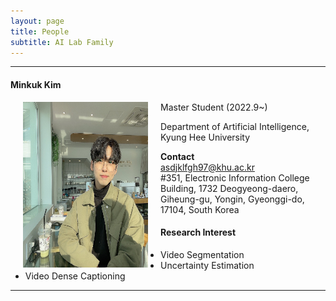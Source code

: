 ```yaml
---
layout: page
title: People 
subtitle: AI Lab Family
---
```


<hr>

#### Minkuk Kim
  
<img src="https://raw.githubusercontent.com/ailabkhu/ailabkhu.github.io/master/img/MinkukKim.jpg" width="200" height="265" align="left" hspace="20" />
Master Student (2022.9~)        

Department of Artificial Intelligence, Kyung Hee University         
            

**Contact**  
asdjklfgh97@khu.ac.kr                       
#351, Electronic Information College Building, 1732 Deogyeong-daero, Giheung-gu, Yongin, Gyeonggi-do, 17104, South Korea  

#### Research Interest
* Video Segmentation
* Uncertainty Estimation
* Video Dense Captioning
<hr>

